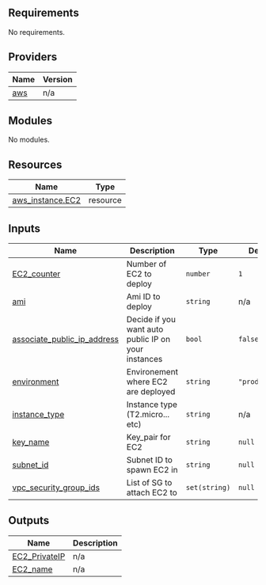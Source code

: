 <!-- BEGIN_TF_DOCS -->
## Requirements

No requirements.

## Providers

| Name | Version |
|------|---------|
| <a name="provider_aws"></a> [aws](#provider\_aws) | n/a |

## Modules

No modules.

## Resources

| Name | Type |
|------|------|
| [aws_instance.EC2](https://registry.terraform.io/providers/hashicorp/aws/latest/docs/resources/instance) | resource |

## Inputs

| Name | Description | Type | Default | Required |
|------|-------------|------|---------|:--------:|
| <a name="input_EC2_counter"></a> [EC2\_counter](#input\_EC2\_counter) | Number of EC2 to deploy | `number` | `1` | no |
| <a name="input_ami"></a> [ami](#input\_ami) | Ami ID to deploy | `string` | n/a | yes |
| <a name="input_associate_public_ip_address"></a> [associate\_public\_ip\_address](#input\_associate\_public\_ip\_address) | Decide if you want auto public IP on your instances | `bool` | `false` | no |
| <a name="input_environment"></a> [environment](#input\_environment) | Environement where EC2 are deployed | `string` | `"production"` | no |
| <a name="input_instance_type"></a> [instance\_type](#input\_instance\_type) | Instance type (T2.micro... etc) | `string` | n/a | yes |
| <a name="input_key_name"></a> [key\_name](#input\_key\_name) | Key\_pair for EC2 | `string` | `null` | no |
| <a name="input_subnet_id"></a> [subnet\_id](#input\_subnet\_id) | Subnet ID to spawn EC2 in | `string` | `null` | no |
| <a name="input_vpc_security_group_ids"></a> [vpc\_security\_group\_ids](#input\_vpc\_security\_group\_ids) | List of SG to attach EC2 to | `set(string)` | `null` | no |

## Outputs

| Name | Description |
|------|-------------|
| <a name="output_EC2_PrivateIP"></a> [EC2\_PrivateIP](#output\_EC2\_PrivateIP) | n/a |
| <a name="output_EC2_name"></a> [EC2\_name](#output\_EC2\_name) | n/a |
<!-- END_TF_DOCS -->